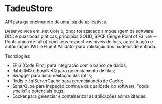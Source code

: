 # TadeuStore

API para gerencimaneto de uma loja de aplicativos.

Desenvolvida em .Net Core 6, onde foi aplicado a modelagem de software DDD e suas boas práticas, princípios SOLID, SPOF (Single Point of Failure -- Ponto único de falha) com seus respectivos níveis de logs, autenticação e autorização JWT e Fluent Validator para validação dos modelos de entrada.

Tecnologias:
* EF 6 (Code First) para integração com o banco de dados;
* RabbitMQ e EasyNetQ para gerenciamento de filas;
* Swagger para documentação das rotas;
* Redis e SqlServerCache para gerencimaneto de Cache;
* SonarQube para inspeção contínua da qualidade do software, "code smells" e potenciais bugs;
* Docker para gerenciar e conteinerizar as aplicações acima citadas.
